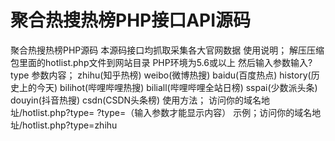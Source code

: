 # 聚合热搜热榜PHP接口API源码
聚合热搜热榜PHP源码
本源码接口均抓取采集各大官网数据
使用说明；
解压压缩包里面的hotlist.php文件到网站目录
PHP环境为5.6或以上
然后输入参数输入?type
参数内容；
zhihu(知乎热榜) weibo(微博热搜) baidu(百度热点) history(历史上的今天) bilihot(哔哩哔哩热搜) biliall(哔哩哔哩全站日榜) sspai(少数派头条) douyin(抖音热搜) csdn(CSDN头条榜)
使用方法；
访问你的域名地址/hotlist.php?type=
?type=（输入参数才能显示内容）
示例；访问你的域名地址/hotlist.php?type=zhihu

